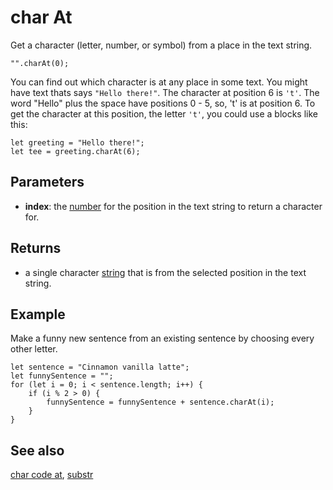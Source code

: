 # char At

Get a character (letter, number, or symbol) from a place in the text string.

```sig
"".charAt(0);
```

You can find out which character is at any place in some text. You might have text thats says `"Hello there!"`. The character at position 6 is `'t'`. The word "Hello" plus the space have positions 0 - 5, so, 't' is at position 6. To get the character at this position, the letter `'t'`, you could use a blocks like this:

```block
let greeting = "Hello there!";
let tee = greeting.charAt(6);
```

## Parameters

* **index**: the [number](/types/number) for the position in the text string to return a character for.

## Returns

* a single character [string](/types/string) that is from the selected position in the text string.

## Example

Make a funny new sentence from an existing sentence by choosing every other letter.

```blocks
let sentence = "Cinnamon vanilla latte";
let funnySentence = "";
for (let i = 0; i < sentence.length; i++) {
    if (i % 2 > 0) {
        funnySentence = funnySentence + sentence.charAt(i);
    }
}
```

## See also

[char code at](/reference/text/char-code-at),
[substr](/reference/text/substr)